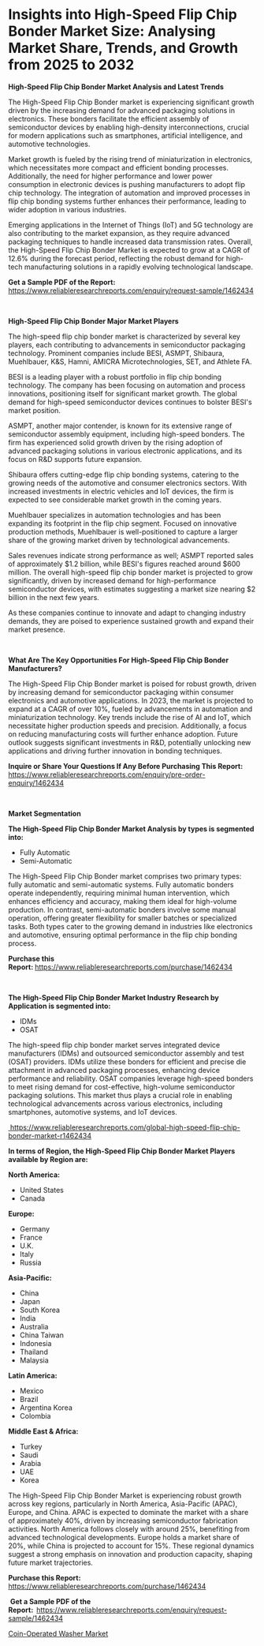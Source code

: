 <p><h1>Insights into High-Speed Flip Chip Bonder Market Size: Analysing Market Share, Trends, and Growth from 2025 to 2032</h1></p><p><strong>High-Speed Flip Chip Bonder Market Analysis and Latest Trends</strong></p>
<p><p>The High-Speed Flip Chip Bonder market is experiencing significant growth driven by the increasing demand for advanced packaging solutions in electronics. These bonders facilitate the efficient assembly of semiconductor devices by enabling high-density interconnections, crucial for modern applications such as smartphones, artificial intelligence, and automotive technologies. </p><p>Market growth is fueled by the rising trend of miniaturization in electronics, which necessitates more compact and efficient bonding processes. Additionally, the need for higher performance and lower power consumption in electronic devices is pushing manufacturers to adopt flip chip technology. The integration of automation and improved processes in flip chip bonding systems further enhances their performance, leading to wider adoption in various industries.</p><p>Emerging applications in the Internet of Things (IoT) and 5G technology are also contributing to the market expansion, as they require advanced packaging techniques to handle increased data transmission rates. Overall, the High-Speed Flip Chip Bonder Market is expected to grow at a CAGR of 12.6% during the forecast period, reflecting the robust demand for high-tech manufacturing solutions in a rapidly evolving technological landscape.</p></p>
<p><strong>Get a Sample PDF of the Report:&nbsp;</strong> <a href="https://www.reliableresearchreports.com/enquiry/request-sample/1462434?utm_campaign=3358&utm_medium=2&utm_source=Github&utm_content=ia&utm_term=12042025&utm_id=high-speed-flip-chip-bonder">https://www.reliableresearchreports.com/enquiry/request-sample/1462434</a></p>
<p>&nbsp;</p>
<p><strong>High-Speed Flip Chip Bonder Major Market Players</strong></p>
<p><p>The high-speed flip chip bonder market is characterized by several key players, each contributing to advancements in semiconductor packaging technology. Prominent companies include BESI, ASMPT, Shibaura, Muehlbauer, K&S, Hamni, AMICRA Microtechnologies, SET, and Athlete FA.</p><p>BESI is a leading player with a robust portfolio in flip chip bonding technology. The company has been focusing on automation and process innovations, positioning itself for significant market growth. The global demand for high-speed semiconductor devices continues to bolster BESI's market position.</p><p>ASMPT, another major contender, is known for its extensive range of semiconductor assembly equipment, including high-speed bonders. The firm has experienced solid growth driven by the rising adoption of advanced packaging solutions in various electronic applications, and its focus on R&D supports future expansion.</p><p>Shibaura offers cutting-edge flip chip bonding systems, catering to the growing needs of the automotive and consumer electronics sectors. With increased investments in electric vehicles and IoT devices, the firm is expected to see considerable market growth in the coming years.</p><p>Muehlbauer specializes in automation technologies and has been expanding its footprint in the flip chip segment. Focused on innovative production methods, Muehlbauer is well-positioned to capture a larger share of the growing market driven by technological advancements.</p><p>Sales revenues indicate strong performance as well; ASMPT reported sales of approximately $1.2 billion, while BESI's figures reached around $600 million. The overall high-speed flip chip bonder market is projected to grow significantly, driven by increased demand for high-performance semiconductor devices, with estimates suggesting a market size nearing $2 billion in the next few years.</p><p>As these companies continue to innovate and adapt to changing industry demands, they are poised to experience sustained growth and expand their market presence.</p></p>
<p>&nbsp;</p>
<p><strong>What Are The Key Opportunities For High-Speed Flip Chip Bonder Manufacturers?</strong></p>
<p><p>The High-Speed Flip Chip Bonder market is poised for robust growth, driven by increasing demand for semiconductor packaging within consumer electronics and automotive applications. In 2023, the market is projected to expand at a CAGR of over 10%, fueled by advancements in automation and miniaturization technology. Key trends include the rise of AI and IoT, which necessitate higher production speeds and precision. Additionally, a focus on reducing manufacturing costs will further enhance adoption. Future outlook suggests significant investments in R&D, potentially unlocking new applications and driving further innovation in bonding techniques.</p></p>
<p><strong>Inquire or Share Your Questions If Any Before Purchasing This Report:</strong> <a href="https://www.reliableresearchreports.com/enquiry/pre-order-enquiry/1462434?utm_campaign=3358&utm_medium=2&utm_source=Github&utm_content=ia&utm_term=12042025&utm_id=high-speed-flip-chip-bonder">https://www.reliableresearchreports.com/enquiry/pre-order-enquiry/1462434</a></p>
<p>&nbsp;</p>
<p><strong>Market Segmentation</strong></p>
<p><strong>The High-Speed Flip Chip Bonder Market Analysis by types is segmented into:</strong></p>
<p><ul><li>Fully Automatic</li><li>Semi-Automatic</li></ul></p>
<p><p>The High-Speed Flip Chip Bonder market comprises two primary types: fully automatic and semi-automatic systems. Fully automatic bonders operate independently, requiring minimal human intervention, which enhances efficiency and accuracy, making them ideal for high-volume production. In contrast, semi-automatic bonders involve some manual operation, offering greater flexibility for smaller batches or specialized tasks. Both types cater to the growing demand in industries like electronics and automotive, ensuring optimal performance in the flip chip bonding process.</p></p>
<p><strong>Purchase this Report:&nbsp;</strong><a href="https://www.reliableresearchreports.com/purchase/1462434?utm_campaign=3358&utm_medium=2&utm_source=Github&utm_content=ia&utm_term=12042025&utm_id=high-speed-flip-chip-bonder">https://www.reliableresearchreports.com/purchase/1462434</a></p>
<p>&nbsp;</p>
<p><strong>The High-Speed Flip Chip Bonder Market Industry Research by Application is segmented into:</strong></p>
<p><ul><li>IDMs</li><li>OSAT</li></ul></p>
<p><p>The high-speed flip chip bonder market serves integrated device manufacturers (IDMs) and outsourced semiconductor assembly and test (OSAT) providers. IDMs utilize these bonders for efficient and precise die attachment in advanced packaging processes, enhancing device performance and reliability. OSAT companies leverage high-speed bonders to meet rising demand for cost-effective, high-volume semiconductor packaging solutions. This market thus plays a crucial role in enabling technological advancements across various electronics, including smartphones, automotive systems, and IoT devices.</p></p>
<p><a href="https://www.reliableresearchreports.com/global-high-speed-flip-chip-bonder-market-r1462434?utm_campaign=3358&utm_medium=2&utm_source=Github&utm_content=ia&utm_term=12042025&utm_id=high-speed-flip-chip-bonder">&nbsp;https://www.reliableresearchreports.com/global-high-speed-flip-chip-bonder-market-r1462434</a></p>
<p><strong>In terms of Region, the High-Speed Flip Chip Bonder Market Players available by Region are:</strong></p>
<p>
    <p> <strong> North America: </strong>
        <ul>
            <li>United States</li>
            <li>Canada</li>
        </ul>
        </p> 
    <p> <strong> Europe: </strong>
        <ul>
            <li>Germany</li>
            <li>France</li>
            <li>U.K.</li>
            <li>Italy</li>
            <li>Russia</li>
        </ul>
        </p> 
    <p> <strong> Asia-Pacific: </strong>
        <ul>
            <li>China</li>
            <li>Japan</li>
            <li>South Korea</li>
            <li>India</li>
            <li>Australia</li>
            <li>China Taiwan</li>
            <li>Indonesia</li>
            <li>Thailand</li>
            <li>Malaysia</li>
        </ul>
        </p> 
    <p> <strong> Latin America: </strong>
        <ul>
            <li>Mexico</li>
            <li>Brazil</li>
            <li>Argentina Korea</li>
            <li>Colombia</li>
        </ul>
        </p> 
    <p> <strong> Middle East & Africa: </strong>
        <ul>
            <li>Turkey</li>
            <li>Saudi</li>
            <li>Arabia</li>
            <li>UAE</li>
            <li>Korea</li>
        </ul>
    </p>
    </p>
<p><p>The High-Speed Flip Chip Bonder Market is experiencing robust growth across key regions, particularly in North America, Asia-Pacific (APAC), Europe, and China. APAC is expected to dominate the market with a share of approximately 40%, driven by increasing semiconductor fabrication activities. North America follows closely with around 25%, benefiting from advanced technological developments. Europe holds a market share of 20%, while China is projected to account for 15%. These regional dynamics suggest a strong emphasis on innovation and production capacity, shaping future market trajectories.</p></p>
<p><strong>Purchase this Report: </strong><a href="https://www.reliableresearchreports.com/purchase/1462434?utm_campaign=3358&utm_medium=2&utm_source=Github&utm_content=ia&utm_term=12042025&utm_id=high-speed-flip-chip-bonder">https://www.reliableresearchreports.com/purchase/1462434</a></p>
<p>&nbsp;<strong>Get a Sample PDF of the Report:&nbsp;&nbsp;</strong><a href="https://www.reliableresearchreports.com/enquiry/request-sample/1462434?utm_campaign=3358&utm_medium=2&utm_source=Github&utm_content=ia&utm_term=12042025&utm_id=high-speed-flip-chip-bonder">https://www.reliableresearchreports.com/enquiry/request-sample/1462434</a></p>
<p><strong></strong></p>
<p><p><a href="https://github.com/alasmyayock/Market-Research-Report-List-1/blob/main/coin-operated-washer-market.md?utm_campaign=3358&utm_medium=2&utm_source=Github&utm_content=ia&utm_term=12042025&utm_id=high-speed-flip-chip-bonder">Coin-Operated Washer Market</a></p></p>